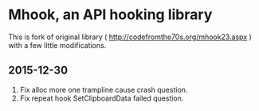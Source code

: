 Mhook, an API hooking library
======

This is fork of original library ( http://codefromthe70s.org/mhook23.aspx )
with a few little modifications.

## 2015-12-30 ##

1. Fix alloc more one trampline cause crash question.
2. Fix repeat hook SetClipboardData failed question.
